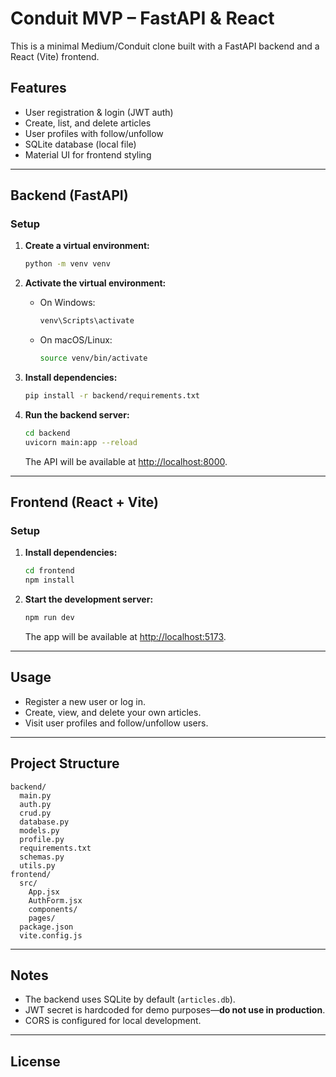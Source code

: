 # Conduit MVP – FastAPI & React

This is a minimal Medium/Conduit clone built with a FastAPI backend and a React (Vite) frontend.

## Features

- User registration & login (JWT auth)
- Create, list, and delete articles
- User profiles with follow/unfollow
- SQLite database (local file)
- Material UI for frontend styling

---

## Backend (FastAPI)

### Setup

1. **Create a virtual environment:**

   ```sh
   python -m venv venv
   ```

2. **Activate the virtual environment:**

   - On Windows:
     ```sh
     venv\Scripts\activate
     ```
   - On macOS/Linux:
     ```sh
     source venv/bin/activate
     ```

3. **Install dependencies:**

   ```sh
   pip install -r backend/requirements.txt
   ```

4. **Run the backend server:**

   ```sh
   cd backend
   uvicorn main:app --reload
   ```

   The API will be available at [http://localhost:8000](http://localhost:8000).

---

## Frontend (React + Vite)

### Setup

1. **Install dependencies:**

   ```sh
   cd frontend
   npm install
   ```

2. **Start the development server:**

   ```sh
   npm run dev
   ```

   The app will be available at [http://localhost:5173](http://localhost:5173).

---

## Usage

- Register a new user or log in.
- Create, view, and delete your own articles.
- Visit user profiles and follow/unfollow users.

---

## Project Structure

```
backend/
  main.py
  auth.py
  crud.py
  database.py
  models.py
  profile.py
  requirements.txt
  schemas.py
  utils.py
frontend/
  src/
    App.jsx
    AuthForm.jsx
    components/
    pages/
  package.json
  vite.config.js
```

---

## Notes

- The backend uses SQLite by default (`articles.db`).
- JWT secret is hardcoded for demo purposes—**do not use in production**.
- CORS is configured for local development.

---

## License